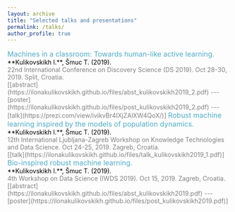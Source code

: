```yaml
---
layout: archive
title: "Selected talks and presentations"
permalink: /talks/
author_profile: true
---
```

<span style = "font-size: 80%;">

<span style="color:#52adc8; font-size:16px;">
Machines in a classroom: Towards human-like active learning.<br/>
<span style="color:black; font-size:14px;">
**Kulikovskikh I.**, Šmuc T. (2019). <br/>
<span style="color:gray">
22nd International Conference on Discovery Science (DS 2019). Oct 28-30, 2019. Split, Croatia.<br/>
[[abstract](https://ilonakulikovskikh.github.io/files/abst_kulikovskikh2019_2.pdf) ---
[poster](https://ilonakulikovskikh.github.io/files/post_kulikovskikh2019_2.pdf) ---
[talk](https://prezi.com/view/ivikvBr4IXjZAlXW4QoX/)]

<span style="color:#52adc8; font-size:16px;">
Robust machine learning inspired by the models of population dynamics.<br/>
<span style="color:black; font-size:14px;">
**Kulikovskikh I.**, Šmuc T. (2019). <br/>
<span style="color:gray">
12th International Ljubljana-Zagreb Workshop on Knowledge Technologies and Data Science. Oct 24-25, 2019. Zagreb, Croatia.<br/>
[[talk](https://ilonakulikovskikh.github.io/files/talk_kulikovskikh2019_1.pdf)]

<span style="color:#52adc8; font-size:16px;">
Bio-inspired robust machine learning.<br/>
<span style="color:black; font-size:14px;">
**Kulikovskikh I.**, Šmuc T. (2019). <br/>
<span style="color:gray">
4th Workshop on Data Science (IWDS 2019). Oct 15, 2019. Zagreb, Croatia.<br/>
[[abstract](https://ilonakulikovskikh.github.io/files/abst_kulikovskikh2019.pdf) ---
[poster](https://ilonakulikovskikh.github.io/files/post_kulikovskikh2019.pdf)] 

